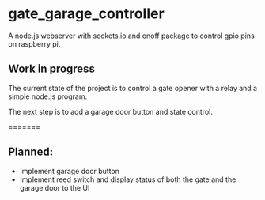 # gate_garage_controller
A node.js webserver with sockets.io and onoff package to control gpio pins on raspberry pi. 

## Work in progress
The current state of the project is to control a gate opener with a relay and a simple node.js program. 


The next step is to add a garage door button and state control. 

=======
## Planned:
- Implement garage door button
- Implement reed switch and display status of both the gate and the garage door to the UI
